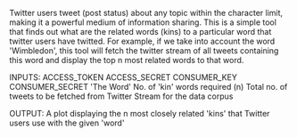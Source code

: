 Twitter users tweet (post status) about any topic within the character limit, making it a powerful medium of information sharing.
This is a simple tool that finds out what are the related words (kins) to a particular word that twitter users have twitted.
For example, if we take into account the word 'Wimbledon', 
  this tool will fetch the twitter stream of all tweets containing this word 
  and display the top n most related words to that word.
  
INPUTS:
  ACCESS_TOKEN 
  ACCESS_SECRET 
  CONSUMER_KEY 
  CONSUMER_SECRET
  'The Word'
  No. of 'kin' words required (n)
  Total no. of tweets to be fetched from Twitter Stream for the data corpus
  
OUTPUT:
  A plot displaying the n most closely related 'kins' that Twitter users use with the given 'word'
  
